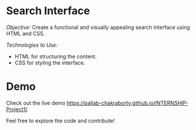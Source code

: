 # Search Interface 

*Objective:*
Create a functional and visually appealing search interface using HTML and CSS.

_Technologies to Use:_
- HTML for structuring the content.
- CSS for styling the interface.

# Demo
Check out the live demo https://pallab-chakraborty.github.io/INTERNSHIP-Project1/

Feel free to explore the code and contribute!
